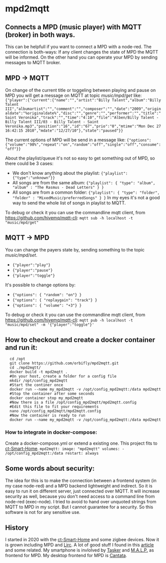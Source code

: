 # mpd2mqtt #
## Connects a MPD (music player) with MQTT (broker) in both ways. ##

This can be helpfull if you want to connect a MPD with a node-red.
The connection is both-ways: If any client changes the state of MPD the MQTT will be informed. On the other hand you can operate your MPD by sending messages to MQTT broker.

## MPD -> MQTT ##
On change of the current title or toggeling between playing and pause on MPD you will get a message on MQTT at topic *music/mpd/get* like:
`{"player":{"current":{"name":"","artist":"Billy Talent","album":"Billy Talent III","albumartist":"","comment":"","composer":"","date":"2009","originaldate":"%originaldate%","disc":"","genre":"","performer":"","title":"Saint Veronika","track":"","time":"4:10","file":"Alben/Billy Talent - Billy Talent III/03 - Billy Talent - Saint Veronika.mp3","position":"16","id":"67","prio":"0","mtime":"Mon Dec 27 16:42:15 2010","mdate":"12/27/10"},"state":"paused"}}`

The current options of MPD will be send in a message like:
`{"options":{"volume":"98%","repeat":"on","random":"off","single":"off","consume":"off"}}`

About the playlist/queue it's not so easy to get something out of MPD, so there could be 3 cases:
* We don't know anything about the playlist: `{"playlist":{"type":"unknown"}}`
* All songs are from the same album: `{"playlist": { "type": "album", "album" : "The Rasmus - Dead Letters" } }`
* All songs are from a common folder: `{"playlist": { "type": "folder", "folder" : "MixedMusic/preferredSongs" } }`
In my eyes it's not a good way to send the whole list of songs in playlist to MQTT.

To debug or check it you can use the commandline mqtt client, from https://github.com/hivemq/mqtt-cli:
`mqtt sub -h localhost -t "music/mpd/get"`

## MQTT -> MPD ##
You can change the payers state by, sending something to the topic *music/mpd/set*.
* `{"player":"play"}`
* `{"player":"pause"}`
* `{"player":"toggle"}`

It's possible to change options by:
* `{"options": { "random": "on"} }`
* `{"options": { "replaygain": "track"} }`
* `{"options": { "volume": "+3"} }`

To debug or check it you can use the commandline mqtt client, from https://github.com/hivemq/mqtt-cli:
   `mqtt pub -h localhost -t "music/mpd/set" -m '{"player":"toggle"}'`

## How to checkout and create a docker container and run it: ##
      cd /opt
      git clone https://github.com/orbifly/mpd2mqtt.git
      cd ./mpd2mqtt/
      docker build -t mpd2mqtt .
      #On your host, create a folder for a config file
      mkdir /opt/config_mpd2mqtt
      #Start the continer once 
      docker run --name my_mpd2mqtt -v /opt/config_mpd2mqtt:/data mpd2mqtt
      #Stop the container after some seconds
      docker container stop my_mpd2mqtt
      #Now there is a file /opt/config_mpd2mqtt/mpd2mqtt.config
      #Edit this file to fit your requirements
      nano /opt/config_mpd2mqtt/mpd2mqtt.config
      #Now the container is ready to run
      docker run --name my_mpd2mqtt -v /opt/config_mpd2mqtt:/data mpd2mqtt
      
### How to integrate in docker-compose: ###
Create a docker-compose.yml or extend a existing one. This project fits to [ct-Smart-Home](https://github.com/ct-Open-Source/ct-Smart-Home).
      `mpd2mqtt:
        image: "mpd2mqtt"
        volumes:
           - /opt/config_mpd2mqtt:/data
        restart: always`


## Some words about security: ##
The idea for this is to make the connection between a frontend system (in my case node-red) and a MPD backend lightweight and indirect. So it is easy to run it on different server, just connected over MQTT. It will increase security as well, because you don't need access to a command line from node-red (exec-node).
I tried to avoid to hand over unquoted strings from MQTT to MPD in my script. But I cannot guarantee for a security. So this software is not for any sensitive use.

## History ##
I started in 2020 with the [ct-Smart-Home](https://github.com/ct-Open-Source/ct-Smart-Home) and some zigbee devices. Now it is grown including MPD and [Lirc](https://www.lirc.org/). A lot of good stuff I found in this [article](https://www.heise.de/ct/artikel/c-t-Smart-Home-4249476.html) and some related. My smartphone is invlolved by [Tasker](https://play.google.com/store/apps/details?id=net.dinglisch.android.taskerm&hl=de&gl=US) and [M.A.L.P.](https://play.google.com/store/apps/details?id=org.gateshipone.malp&hl=de&gl=US) as frontend for MPD. My desktop frontend for MPD is [Cantata](https://linuxreviews.org/Cantata).
